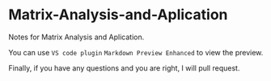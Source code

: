 # Matrix-Analysis-and-Aplication
Notes for Matrix Analysis and Aplication.

You can use `VS code plugin` `Markdown Preview Enhanced` to view the preview.


Finally, if you have any questions and you are right, I will pull request.
